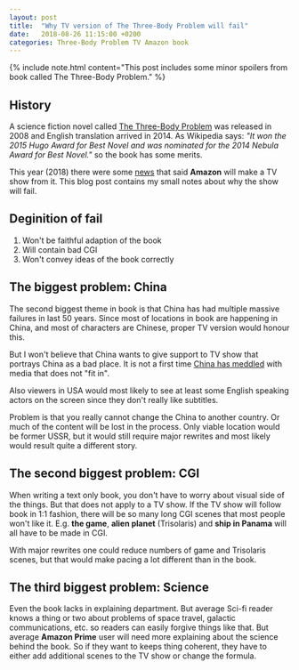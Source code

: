 ```yaml
---
layout: post
title:  "Why TV version of The Three-Body Problem will fail"
date:   2018-08-26 11:15:00 +0200
categories: Three-Body Problem TV Amazon book
---
```

{% include note.html content="This post includes some minor spoilers from book called The Three-Body Problem." %}

## History

A science fiction novel called [The Three-Body Problem](https://en.wikipedia.org/wiki/The_Three-Body_Problem_(novel)) was released in 2008 and English translation arrived in 2014. As Wikipedia says: *"It won the 2015 Hugo Award for Best Novel and was nominated for the 2014 Nebula Award for Best Novel."* so the book has some merits.

This year (2018) there were some [news](https://www.vanityfair.com/hollywood/2018/03/amazon-billion-the-three-body-problem) that said **Amazon** will make a TV show from it. This blog post contains my small notes about why the show will fail.

## Deginition of fail
1. Won't be faithful adaption of the book
2. Will contain bad CGI
3. Won't convey ideas of the book correctly

## The biggest problem: China
The second biggest theme in book is that China has had multiple massive failures in last 50 years. Since most of locations in book are happening in China, and most of characters are Chinese, proper TV version would honour this. 

But I won't believe that China wants to give support to TV show that portrays China as a bad place. It is not a first time [China has meddled](https://www.straitstimes.com/asia/east-asia/50-years-on-cultural-revolution-still-off-limits-in-films-books-in-china) with media that does not "fit in".

Also viewers in USA would most likely to see at least some English speaking actors on the screen since they don't really like subtitles.

Problem is that you really cannot change the China to another country. Or much of the content will be lost in the process. Only viable location would be former USSR, but it would still require major rewrites and most likely would result quite a different story.

## The second biggest problem: CGI
When writing a text only book, you don't have to worry about visual side of the things. But that does not apply to a TV show. If the TV show will follow book in 1:1 fashion, there will be so many long CGI scenes that most people won't like it. E.g. **the game**, **alien planet** (Trisolaris) and **ship in Panama** will all have to be made in CGI.

With major rewrites one could reduce numbers of game and Trisolaris scenes, but that would make pacing a lot different than in the book.

## The third biggest problem: Science
Even the book lacks in explaining department. But average Sci-fi reader knows a thing or two about problems of space travel, galactic communications, etc. so readers can easily forgive things like that. But average **Amazon Prime** user will need more explaining about the science behind the book. So if they want to keeps thing coherent, they have to either add additional scenes to the TV show or change the formula.